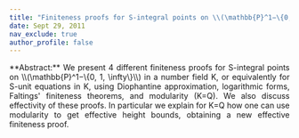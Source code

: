```yaml
---
title: "Finiteness proofs for S-integral points on \\(\mathbb{P}^1−\{0, 1, \infty\}\\)"
date: Sept 29, 2011
nav_exclude: true
author_profile: false
---
```

<div style="text-align: justify !important; text-justify: inter-word;" markdown="1">
**Abstract:** We present 4 different finiteness proofs for S-integral points on \\(\mathbb{P}^1−\{0, 1, \infty\}\\) in a number field K, or equivalently for S-unit equations in K, using Diophantine approximation, logarithmic forms, Faltings' finiteness theorems, and modularity (K=Q). We also discuss effectivity of these proofs. In particular we explain for K=Q how one can use modularity to get effective height bounds, obtaining a new effective finiteness proof.
